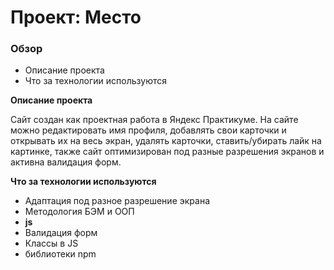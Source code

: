 # Проект: Место

### Обзор
* Описание проекта
* Что за технологии используются

**Описание проекта**

Сайт создан как проектная работа в Яндекс Практикуме.
На сайте можно редактировать имя профиля, добавлять свои карточки и открывать их на весь экран, удалять карточки, ставить/убирать лайк на картинке, также сайт оптимизирован под разные разрешения экранов и активна валидация форм.

**Что за технологии используются**

* Адаптация под разное разрешение экрана
* Методология БЭМ и ООП
* **js**
* Валидация форм
* Классы в JS
* библиотеки npm
